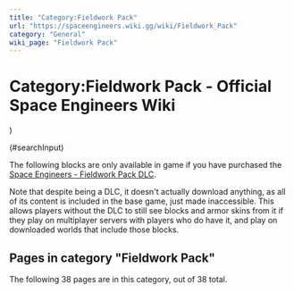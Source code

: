 ```yaml
---
title: "Category:Fieldwork Pack"
url: "https://spaceengineers.wiki.gg/wiki/Fieldwork_Pack"
category: "General"
wiki_page: "Fieldwork Pack"
---
```


# Category:Fieldwork Pack - Official Space Engineers Wiki

)

(#searchInput)

The following blocks are only available in game if you have purchased the [Space Engineers - Fieldwork Pack DLC](https://store.steampowered.com/app/3601770/Space_Engineers__Fieldwork_Pack/).

Note that despite being a DLC, it doesn't actually download anything, as all of its content is included in the base game, just made inaccessible. This allows players without the DLC to still see blocks and armor skins from it if they play on multiplayer servers with players who do have it, and play on downloaded worlds that include those blocks.

## Pages in category "Fieldwork Pack"

The following 38 pages are in this category, out of 38 total.
